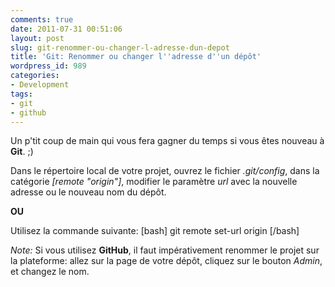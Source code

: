 ```yaml
---
comments: true
date: 2011-07-31 00:51:06
layout: post
slug: git-renommer-ou-changer-l-adresse-dun-depot
title: 'Git: Renommer ou changer l''adresse d''un dépôt'
wordpress_id: 989
categories:
- Development
tags:
- git
- github
---
```


Un p'tit coup de main qui vous fera gagner du temps si vous êtes nouveau à **Git**. ;)

Dans le répertoire local de votre projet, ouvrez le fichier _.git/config_, dans la catégorie _[remote "origin"]_, modifier le paramètre _url_ avec la nouvelle adresse ou le nouveau nom du dépôt. 

**OU**

Utilisez la commande suivante:
[bash]
git remote set-url origin <nouvelle adresse>
[/bash]



_Note:_ Si vous utilisez **GitHub**, il faut impérativement renommer le projet sur la plateforme: allez sur la page de votre dépôt, cliquez sur le bouton _Admin_, et changez le nom. 
